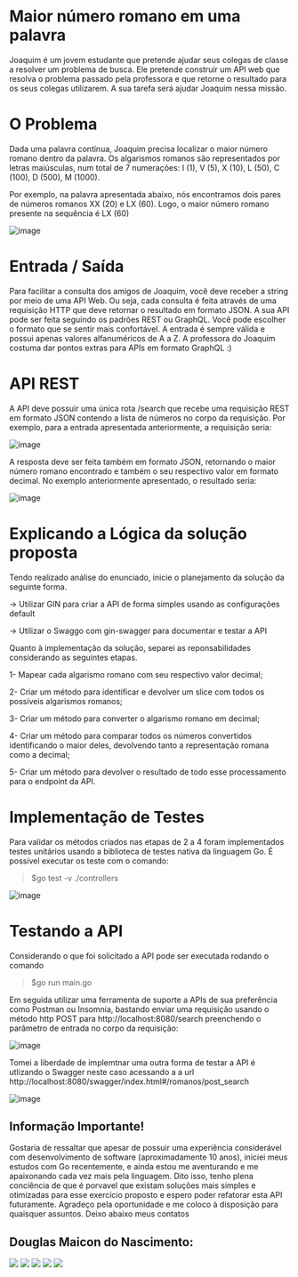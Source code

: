 # Maior número romano em uma palavra

Joaquim é um jovem estudante que pretende ajudar seus colegas de classe a resolver um problema de
busca. Ele pretende construir um API web que resolva o problema passado pela professora e que
retorne o resultado para os seus colegas utilizarem. A sua tarefa será ajudar Joaquim nessa missão.

# O Problema
Dada uma palavra contínua, Joaquim precisa localizar o maior número romano dentro da palavra. Os
algarismos romanos são representados por letras maiúsculas, num total de 7 numerações: I (1), V (5), X
(10), L (50), C (100), D (500), M (1000).

Por exemplo, na palavra apresentada abaixo, nós encontramos dois pares de números romanos XX (20)
e LX (60). Logo, o maior número romano presente na sequência é LX (60)

![image](https://user-images.githubusercontent.com/14845446/172515844-74efe16d-1a22-401a-af5a-1008eab6233c.png)

# Entrada / Saída

Para facilitar a consulta dos amigos de Joaquim, você deve receber a string por meio de uma API Web.
Ou seja, cada consulta é feita através de uma requisição HTTP que deve retornar o resultado em
formato JSON. A sua API pode ser feita seguindo os padrões REST ou GraphQL. Você pode escolher o
formato que se sentir mais confortável. A entrada é sempre válida e possui apenas valores
alfanuméricos de A a Z.
A professora do Joaquim costuma dar pontos extras para APIs em formato GraphQL :)

# API REST
A API deve possuir uma única rota /search que recebe uma requisição REST em formato JSON
contendo a lista de números no corpo da requisição. Por exemplo, para a entrada apresentada
anteriormente, a requisição seria:

![image](https://user-images.githubusercontent.com/14845446/172516029-043a2127-9ce3-46ef-abed-9b8d5be46713.png)

A resposta deve ser feita também em formato JSON, retornando o maior número romano encontrado e
também o seu respectivo valor em formato decimal. No exemplo anteriormente apresentado, o resultado
seria:

![image](https://user-images.githubusercontent.com/14845446/172516198-63607621-81fd-49eb-876f-39483300de71.png)

# Explicando a Lógica da solução proposta

Tendo realizado análise do enunciado, inicie o planejamento da solução da seguinte forma.

-> Utilizar GIN para criar a API de forma simples usando as configurações default

-> Utilizar o Swaggo com gin-swagger para documentar e testar a API

Quanto à implementação da solução, separei as reponsabilidades considerando as seguintes etapas.

1- Mapear cada algarismo romano com seu respectivo valor decimal;

2- Criar um método para identificar e devolver um slice com todos os possíveis algarismos romanos;

3- Criar um método para converter o algarismo romano em decimal;

4- Criar um método para comparar todos os números convertidos identificando o maior deles, devolvendo tanto a representação romana como a decimal;

5- Criar um método para devolver o resultado de todo esse processamento para o endpoint da API.


# Implementação de Testes

Para validar os métodos criados nas etapas de 2 a 4 foram implementados testes unitários usando a biblioteca de testes nativa da linguagem Go. É possível executar os teste com o comando: 
> $go test -v ./controllers

![image](https://user-images.githubusercontent.com/14845446/172519400-8c9b72f9-11e1-4efe-83eb-e4018df5c2c7.png)


# Testando a API

Considerando o que foi solicitado a API pode ser executada rodando o comando 
> $go run main.go 

Em seguida utilizar uma ferramenta de suporte a APIs de sua preferência como Postman ou Insomnia, bastando enviar uma requisição usando o método http POST para http://localhost:8080/search preenchendo o parâmetro de entrada no corpo da requisição:

![image](https://user-images.githubusercontent.com/14845446/172517122-46475b2f-3fbe-44fd-a8ae-c27eb7cc7a2a.png)

Tomei a liberdade de implemtnar uma outra forma de testar a API é utlizando o Swagger neste caso acessando a a url http://localhost:8080/swagger/index.html#/romanos/post_search

![image](https://user-images.githubusercontent.com/14845446/172517484-af727918-32b4-4b85-8971-619b5b785252.png)




## Informação Importante!

Gostaria de ressaltar que apesar de possuir uma experiência considerável com desenvolvimento de software (aproximadamente 10 anos), iniciei meus estudos com Go recentemente, e ainda estou me aventurando e me apaixonando cada vez mais pela linguagem. Dito isso, tenho plena conciência de que é porvavel que existam soluções mais simples e otimizadas para esse exercício proposto e espero poder refatorar esta API futuramente. Agradeço pela oportunidade e me coloco à disposição para quaisquer assuntos. Deixo abaixo meus contatos

## Douglas Maicon do Nascimento:

<div>
  <a target="_blank" href="https://www.linkedin.com/in/douglas-maicon-2b464157/"><img src="https://img.shields.io/badge/LinkedIn-0077B5?style=for-the-badge&logo=linkedin&logoColor=white" /></a>  
  <a href="mailto:douglas.dmn@gmail.com"><img src="https://img.shields.io/badge/Gmail-D14836?style=for-the-badge&logo=gmail&logoColor=white"/></a>
  <a target="_blank" href="https://wa.me/5532991103317"><img src="https://img.shields.io/badge/WhatsApp-25D366?style=for-the-badge&logo=whatsapp&logoColor=white" /></a>  
  <a target="_blank" href="https://t.me/douglasmaicon"><img src="https://img.shields.io/badge/Telegram-2CA5E0?style=for-the-badge&logo=telegram&logoColor=white" /></a>   
  <a target="_blank" href="https://www.instagram.com/invites/contact/?i=1wgvs5ud4skwu&utm_content=11wf84k"><img src="https://img.shields.io/badge/Instagram-E4405F?style=for-the-badge&logo=instagram&logoColor=white" /></a>
</div>
